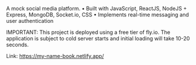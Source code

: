 A mock social media platform.
•	Built with JavaScript, ReactJS, NodeJS + Express, MongoDB, Socket.io, CSS
•	Implements real-time messaging and user authentication


IMPORTANT: This project is deployed using a free tier of fly.io. The application is subject to cold server starts and initial loading will take 10-20 seconds.

Link: https://my-name-book.netlify.app/
